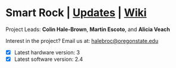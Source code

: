 # Smart Rock | [Updates](https://github.com/OPEnSLab-OSU/OPEnS-Lab-Home/wiki/smart-rock-updates) | [Wiki](https://github.com/OPEnSLab-OSU/OPEnS-Lab-Home/wiki/Smart-Rock)
Project Leads: **Colin Hale-Brown**, **Martin Escoto**, and **Alicia Veach**

Interest in the project? Email us at: halebroc@oregonstate.edu

- [x] Latest hardware version: 3
- [x] Latest software version: 2.4

<!--

### Smart Rock Validation
 
<details>
<summary>Show Hardware Requirements</summary>

**Hardware Requirements**

* Acrylic Cap Forms watertight seal with the union fitting.
* No lose components inside the Smart Rock.
* Sensors are robust enough to be deployed for one or more deployments.
* Electronics are accessible and easy to maintenance.
* Materials used will not pollute or damage the environment. 
* Can withstand freezing temperatures.
* Have reliable mounting points for fixing the Smart Rock during testing and deployment.
</details>

<details>
<summary>Show Electronics Requirements</summary>

**Electronics Requirements**

* EC Sensor is reporting consistent data.
* Turbidity sensor is reporting consistent data.
* MS5803 can sense pressure reliably
* MS5803 can sense temperature reliably  
* Battery life could last 4 months or more with default/ recommended settings.
* Sensor Data can be reliably be stored.
* All wires have connectors to make miss-wiring impossible.
</details>

<details>
<summary>Show Software Requirements</summary>

**Software Requirements**

* Smart Rock can sleep for prolonged battery life.
* Set RTC through serial. 
* Records time along with data.
* With the use of the onboard switch the Smart Rock has two modes.
* Settings for modes must be configurable.
* Code is robust enough to run without error for 3-6 months.
</details>

### Assembly Guide

<details>
<summary>Smart Rock V3 Assembly Guide</summary>

##### Materials

* Smart Rock Enclosure
* End Cap
* Sensors
* Sled materials
* 

##### Procedure

***Assemble End Cap***

1. Prep the Turbidity and MS5803. For the Turbidity sensor trim the two mounting holes off. For the MS5803 sensor package wind up the attached cable if it is not already so it is out of the way for gluing.

2. Cut the tip of the marine epoxy with scissors - *be careful as it will ooze after opening*

3. mix 15 ml of marine epoxy in a 30 ml cup using a popsicle stick.

4. Apply marine epoxy around the edge of the turbidity sensor.

5. On the faceplate, apply super glue around the turbidity sensor's hole on the inside face where the turbidity sensor will contact the acrylic faceplate.

6. Insert the turbidity sensor into the hole, the black plastic peg should point directly at the slot on the faceplate.

7. Press the turbidity sensor into the hole and hold until the super glue sets. If necessary, use the popsicle stick to move or add epoxy to turbidity sensor to create a good seal on the inside.

8. On the outside of the acrylic plate apply epoxy around the outside of the sensor. 

9. On the top of the two pillars of the sensor apply super glue, cover the sensor with the 3D printed cover to the sensor and hold it for a minute giving the sensor a chance to stick in place.

10. If needed use the popsicle stick to move or apply more epoxy to the sensor cover.

11. Set somewhere safe to dry for at least 4 hours, overnight if possible.

***Assemble the Sled***

1. To start assembling the sled populate the Turbidity and EC Breakout Mounts with 10mm M3 screws and capture them with nuts.

2. Matching the tabs and corresponding slots attach the EC Breakout Mount and the battery Mount together.

3. Slip the turbidity mount on to the battery mount and onto the remaining tabs.

4. Drop the assembled contraption onto the sled and mount with the two 10mm M3 screws. 
 
</details>

### Test Procedures
<details>
<summary>Test for Leaks</summary>

</details>

<details>
<summary>Test EC Breakout Board</summary>

</details>

<details>
<summary>Test and Calibrate the Turbidity Sensor</summary>

</details>

<details>
<summary>Test and Calibrate the EC and MS5803 Sensors</summary>

</details>

<details>
<summary> </summary>

</details>

### Operation Guide

-->
